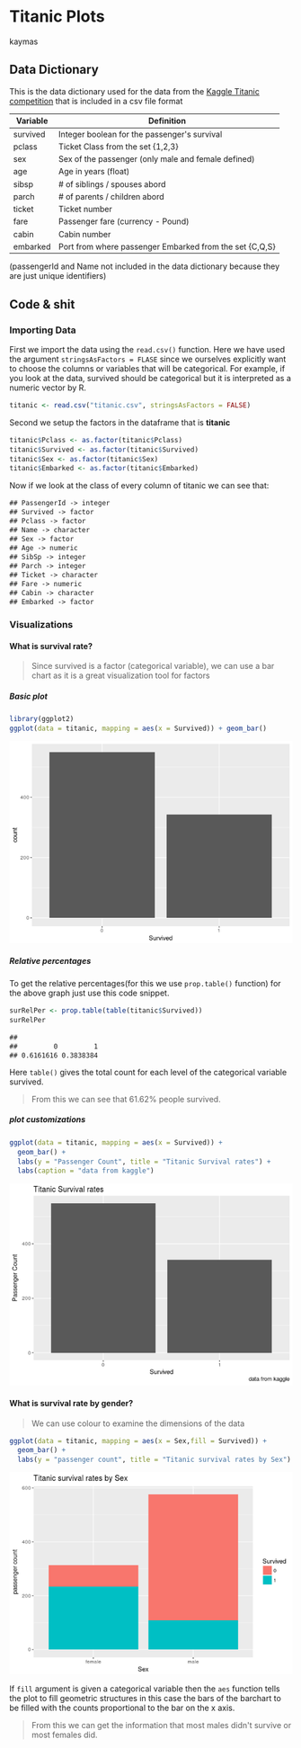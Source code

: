 Titanic Plots
================
kaymas

Data Dictionary
---------------

This is the data dictionary used for the data from the [Kaggle Titanic competition](https://www.kaggle.com/c/titanic) that is included in a csv file format

| Variable | Definition                                              |
|----------|---------------------------------------------------------|
| survived | Integer boolean for the passenger's survival            |
| pclass   | Ticket Class from the set {1,2,3}                       |
| sex      | Sex of the passenger (only male and female defined)     |
| age      | Age in years (float)                                    |
| sibsp    | \# of siblings / spouses abord                          |
| parch    | \# of parents / children abord                          |
| ticket   | Ticket number                                           |
| fare     | Passenger fare (currency - Pound)                       |
| cabin    | Cabin number                                            |
| embarked | Port from where passenger Embarked from the set {C,Q,S} |

(passengerId and Name not included in the data dictionary because they are just unique identifiers)

Code & shit
-----------

### Importing Data

First we import the data using the `read.csv()` function. Here we have used the argument `stringsAsFactors = FLASE` since we ourselves explicitly want to choose the columns or variables that will be categorical. For example, if you look at the data, survived should be categorical but it is interpreted as a numeric vector by R.

``` r
titanic <- read.csv("titanic.csv", stringsAsFactors = FALSE)
```

Second we setup the factors in the dataframe that is **titanic**

``` r
titanic$Pclass <- as.factor(titanic$Pclass)
titanic$Survived <- as.factor(titanic$Survived)
titanic$Sex <- as.factor(titanic$Sex)
titanic$Embarked <- as.factor(titanic$Embarked)
```

Now if we look at the class of every column of titanic we can see that:

    ## PassengerId -> integer
    ## Survived -> factor
    ## Pclass -> factor
    ## Name -> character
    ## Sex -> factor
    ## Age -> numeric
    ## SibSp -> integer
    ## Parch -> integer
    ## Ticket -> character
    ## Fare -> numeric
    ## Cabin -> character
    ## Embarked -> factor

### Visualizations

#### What is survival rate?

> Since survived is a factor (categorical variable), we can use a bar chart as it is a great visualization tool for factors

##### Basic plot

``` r
library(ggplot2)
ggplot(data = titanic, mapping = aes(x = Survived)) + geom_bar()
```

![](titanicVis_files/figure-markdown_github/unnamed-chunk-4-1.png)

##### Relative percentages

To get the relative percentages(for this we use `prop.table()` function) for the above graph just use this code snippet.

``` r
surRelPer <- prop.table(table(titanic$Survived))
surRelPer
```

    ## 
    ##         0         1 
    ## 0.6161616 0.3838384

Here `table()` gives the total count for each level of the categorical variable survived.

> From this we can see that 61.62% people survived.

##### plot customizations

``` r
ggplot(data = titanic, mapping = aes(x = Survived)) +
  geom_bar() + 
  labs(y = "Passenger Count", title = "Titanic Survival rates") + 
  labs(caption = "data from kaggle")
```

![](titanicVis_files/figure-markdown_github/unnamed-chunk-6-1.png)

#### What is survival rate by gender?

> We can use colour to examine the dimensions of the data

``` r
ggplot(data = titanic, mapping = aes(x = Sex,fill = Survived)) +
  geom_bar() + 
  labs(y = "passenger count", title = "Titanic survival rates by Sex")
```

![](titanicVis_files/figure-markdown_github/unnamed-chunk-7-1.png)

If `fill` argument is given a categorical variable then the `aes` function tells the plot to fill geometric structures in this case the bars of the barchart to be filled with the counts proportional to the bar on the x axis.

> From this we can get the information that most males didn't survive or most females did.
